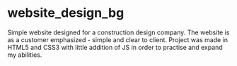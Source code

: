 # website_design_bg
Simple website designed for a construction design company. The website is as a customer emphasized - simple and clear to client. Project was made in HTML5 and CSS3 with little addition of JS in order to practise and expand my abilities.
